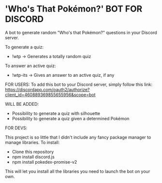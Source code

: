 # 'Who's That Pokémon?' BOT FOR DISCORD
A bot to generate random "Who's that Pokémon?" questions in your Discord server.

To generate a quiz:
- !wtp -> Generates a totally random quiz

To answer an active quiz:
- !wtp-its <poke-name> -> Gives an answer to an active quiz, if any

FOR USERS:
To add this bot to your Discord server, simply follow this link:
https://discordapp.com/oauth2/authorize?client_id=460889369855655956&scope=bot

WILL BE ADDED:
- Possibility to generate a quiz with silhouette
- Possibility to generate a quiz given a determined Pokémon

FOR DEVS:

This project is so little that I didn't include any fancy package manager to manage libraries.
To install:
- Clone this repository
- npm install discord.js
- npm install pokedex-promise-v2

This will let you install all the libraries you need to launch the bot on your own.
